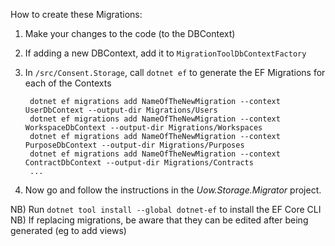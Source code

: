 ﻿How to create these Migrations:

1.  Make your changes to the code (to the DBContext)

2.  If adding a new DBContext, add it to `MigrationToolDbContextFactory`

3.  In `/src/Consent.Storage`, call `dotnet ef` to generate the EF Migrations for each of the Contexts

         dotnet ef migrations add NameOfTheNewMigration --context UserDbContext --output-dir Migrations/Users
         dotnet ef migrations add NameOfTheNewMigration --context WorkspaceDbContext --output-dir Migrations/Workspaces
         dotnet ef migrations add NameOfTheNewMigration --context PurposeDbContext --output-dir Migrations/Purposes
         dotnet ef migrations add NameOfTheNewMigration --context ContractDbContext --output-dir Migrations/Contracts
         ...

4.  Now go and follow the instructions in the _Uow.Storage.Migrator_ project.

NB) Run `dotnet tool install --global dotnet-ef` to install the EF Core CLI
NB) If replacing migrations, be aware that they can be edited after being generated (eg to add views)
